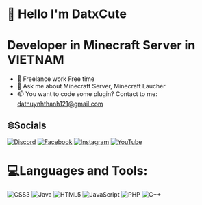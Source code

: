 # 💫     Hello I'm DatxCute
<h1>     Developer in Minecraft Server in VIETNAM</h1>

- 🔭 Freelance work Free time
- 💬 Ask me about Minecraft Server, Minecraft Laucher
- 📫 You want to code some plugin? Contact to me: dathuynhthanh121@gmail.com

## 🌐Socials
[![Discord](https://img.shields.io/badge/Discord-%237289DA.svg?logo=discord&logoColor=white)](htttps://discord.gg/huynhdat.) [![Facebook](https://img.shields.io/badge/Facebook-%231877F2.svg?logo=Facebook&logoColor=white)](https://facebook.com/https://www.facebook.com/huynhdatz165/) [![Instagram](https://img.shields.io/badge/Instagram-%23E4405F.svg?logo=Instagram&logoColor=white)](https://instagram.com/dathuynhthanh121) [![YouTube](https://img.shields.io/badge/YouTube-%23FF0000.svg?logo=YouTube&logoColor=white)](https://youtube.com/c/youtube.com/@huynhdat8106) 

# 💻Languages and Tools:
![CSS3](https://img.shields.io/badge/css3-%231572B6.svg?style=plastic&logo=css3&logoColor=white) ![Java](https://img.shields.io/badge/java-%23ED8B00.svg?style=plastic&logo=java&logoColor=white) ![HTML5](https://img.shields.io/badge/html5-%23E34F26.svg?style=plastic&logo=html5&logoColor=white) ![JavaScript](https://img.shields.io/badge/javascript-%23323330.svg?style=plastic&logo=javascript&logoColor=%23F7DF1E) ![PHP](https://img.shields.io/badge/php-%23777BB4.svg?style=plastic&logo=php&logoColor=white) ![C++](https://img.shields.io/badge/c++-%2300599C.svg?style=plastic&logo=c%2B%2B&logoColor=white)
